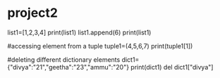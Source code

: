 # project2
list1=[1,2,3,4]
print(list1)
list1.append(6)
print(list1)

#accessing element from a tuple
tuple1=(4,5,6,7)
print(tuple1[1])

#deleting different dictionary elements
 dict1={"divya":"21","geetha":"23","ammu":"20"}
 print(dict1)
  del dict1["divya"]
